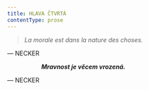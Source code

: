 ```yaml
---
title: HLAVA ČTVRTÁ
contentType: prose
---
```


<section>

> _La morale est dans la nature des choses._

— NECKER

                    ___Mravnost je věcem vrozená.___

— NECKER

</section>
